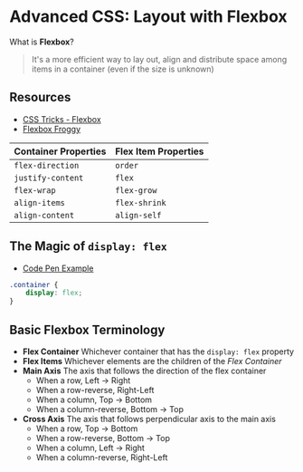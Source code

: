 # Advanced CSS: Layout with Flexbox

What is **Flexbox**?

> It's a more efficient way to lay out, align and distribute space among items in a container (even if the size is unknown)

## Resources

- [CSS Tricks - Flexbox](https://css-tricks.com/snippets/css/a-guide-to-flexbox/)
- [Flexbox Froggy](http://flexboxfroggy.com/)

| Container Properties | Flex Item Properties |
|------------|------------|
|`flex-direction`|`order`|
|`justify-content`|`flex`|
|`flex-wrap`|`flex-grow`|
|`align-items`|`flex-shrink`|
|`align-content`|`align-self`|

## The Magic of `display: flex`

- [Code Pen Example](https://codepen.io/Colt/pen/MvwVJe)

```css
.container {
    display: flex;
}
```

## Basic Flexbox Terminology

- **Flex Container** Whichever container that has the `display: flex` property
- **Flex Items** Whichever elements are the children of the *Flex Container*
- **Main Axis** The axis that follows the direction of the flex container
  - When a row, Left -> Right
  - When a row-reverse, Right-Left
  - When a column, Top -> Bottom
  - When a column-reverse, Bottom -> Top
- **Cross Axis** The axis that follows perpendicular axis to the main axis
  - When a row, Top -> Bottom
  - When a row-reverse, Bottom -> Top
  - When a column, Left -> Right
  - When a column-reverse, Right-Left